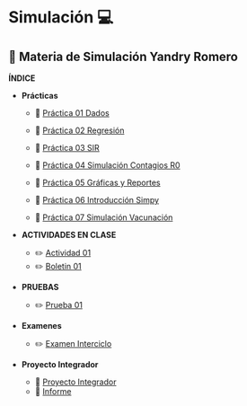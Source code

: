 # Simulación :computer:
## :notebook: Materia de Simulación Yandry Romero

**ÍNDICE**
- **Prácticas**
  - :file_folder: [Práctica 01 Dados](https://github.com/YandryRo97/Simulaci-n/tree/main/Pr%C3%A1ctica%201)

  - :file_folder: [Práctica 02 Regresión](https://github.com/YandryRo97/Simulaci-n/tree/main/Pr%C3%A1ctica%202)

  - :file_folder: [Práctica 03 SIR](https://github.com/YandryRo97/Simulaci-n/tree/main/Pr%C3%A1ctica%203) 
  
  - :file_folder: [Práctica 04 Simulación Contagios R0](https://github.com/YandryRo97/Simulaci-n/tree/main/Pr%C3%A1ctica%204)
  
  - :file_folder: [Práctica 05 Gráficas y Reportes](https://github.com/YandryRo97/Simulaci-n/tree/main/Pr%C3%A1ctica%205)
  
  - :file_folder: [Práctica 06 Introducción Simpy](https://github.com/YandryRo97/Simulaci-n/tree/main/Pr%C3%A1ctica%206)

  - :file_folder: [Práctica 07 Simulación Vacunación](https://github.com/YandryRo97/Simulaci-n/tree/main/Practica7)    

- **ACTIVIDADES EN CLASE**
  - :pencil2: [Actividad 01 ](https://github.com/YandryRo97/Simulaci-n/tree/main/Actividades%20en%20Clase/Actividad%201.%20%20Juego%20de%20la%20vida)
  - :pencil2: [Boletin 01 ](https://github.com/YandryRo97/Simulaci-n/tree/main/Boletin1)

- **PRUEBAS**
  - :pencil2: [Prueba 01 ](https://github.com/YandryRo97/Simulaci-n/tree/main/Prueba1)

- **Examenes**
  - :pencil2: [Examen Interciclo](https://github.com/YandryRo97/Simulaci-n/tree/main/Examen_Interciclo)   

- **Proyecto Integrador**
  - :file_folder: [Proyecto Integrador](https://github.com/YandryRo97/Simulaci-n/tree/main/Proyecto%20Ingrador)
  - :file_folder: [Informe ](https://github.com/YandryRo97/Simulaci-n/blob/main/Proyecto%20Ingrador/ProyectoIntegradorInforme.pdf)
